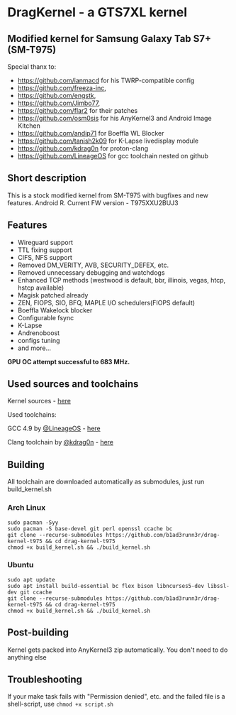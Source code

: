 # **DragKernel - a GTS7XL kernel**

## Modified kernel for Samsung Galaxy Tab S7+(SM-T975)  
Special thanx to:
* https://github.com/ianmacd for his TWRP-compatible config
* https://github.com/freeza-inc,
* https://github.com/engstk,
* https://github.com/Jimbo77,
* https://github.com/flar2 for their patches
* https://github.com/osm0sis for his AnyKernel3 and Android Image Kitchen
* https://github.com/andip71 for Boeffla WL Blocker
* https://github.com/tanish2k09 for K-Lapse livedisplay module
* https://github.com/kdrag0n for proton-clang
* https://github.com/LineageOS for gcc toolchain nested on github


## Short description
This is a stock modified kernel from SM-T975 with bugfixes and new features. Android R. Current FW version - T975XXU2BUJ3

## Features
* Wireguard support
* TTL fixing support
* CIFS, NFS support
* Removed DM_VERITY, AVB, SECURITY_DEFEX, etc.
* Removed unnecessary debugging and watchdogs
* Enhanced TCP methods (westwood is default, bbr, illinois, vegas, htcp, hstcp available)
* Magisk patched already
* ZEN, FIOPS, SIO, BFQ, MAPLE I/O schedulers(FIOPS default)
* Boeffla Wakelock blocker
* Configurable fsync
* K-Lapse
* Andrenoboost
* configs tuning
* and more...

**GPU OC attempt successful to 683 MHz.**

## Used sources and toolchains
Kernel sources - [here](https://opensource.samsung.com/uploadSearch?searchValue=SM-T975)

Used toolchains: 

GCC 4.9 by [@LineageOS](https://github.com/LineageOS) - [here](https://github.com/LineageOS/android_prebuilts_gcc_linux-x86_aarch64_aarch64-linux-android-4.9/)

Clang toolchain by [@kdrag0n](https://github.com/kdrag0n) - [here](https://github.com/kdrag0n/proton-clang/)

## Building
All toolchain are downloaded automatically as submodules, just run build_kernel.sh

### Arch Linux

```
sudo pacman -Syy
sudo pacman -S base-devel git perl openssl ccache bc
git clone --recurse-submodules https://github.com/b1ad3runn3r/drag-kernel-t975 && cd drag-kernel-t975
chmod +x build_kernel.sh && ./build_kernel.sh
```
### Ubuntu
```
sudo apt update
sudo apt install build-essential bc flex bison libncurses5-dev libssl-dev git ccache
git clone --recurse-submodules https://github.com/b1ad3runn3r/drag-kernel-t975 && cd drag-kernel-t975
chmod +x build_kernel.sh && ./build_kernel.sh
```
## Post-building
Kernel gets packed into AnyKernel3 zip automatically. You don't need to do anything else

## Troubleshooting
If your make task fails with "Permission denied", etc. and the failed file is a shell-script, use ```chmod +x script.sh```

